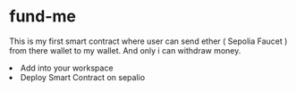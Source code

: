 # fund-me
This is my first smart contract where user can send ether ( Sepolia Faucet ) from there wallet to my wallet. And only i can withdraw money. 
<li>Add into your workspace</li>
<li>Deploy Smart Contract on sepalio </li>
